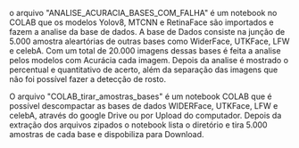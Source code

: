 o arquivo "ANALISE_ACURACIA_BASES_COM_FALHA" é um notebook no COLAB que os modelos Yolov8, MTCNN e RetinaFace são importados e fazem a analise da base de dados. A base de Dados consiste na junção de 5.000 amostra aleartórias de outras bases como WiderFace, UTKFace, LFW e celebA. Com um total de 20.000 imagens dessas bases é feita a analise pelos modelos com Acurácia cada imagem. Depois da analise é mostrado o percentual e quantitativo de acerto, além da separação das imagens que não foi possível fazer a detecção de rosto.

O arquivo "COLAB_tirar_amostras_bases" é um notebook COLAB que é possível descompactar as bases de dados WIDERFace, UTKFace, LFW e celebA, através do google Drive ou por Upload do computador. Depois da extração dos arquivos zipados o notebook lista o diretório e tira 5.000 amostras de cada base e dispobiliza para Download.
